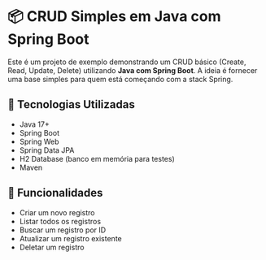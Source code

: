 # 📦 CRUD Simples em Java com Spring Boot

Este é um projeto de exemplo demonstrando um CRUD básico (Create, Read, Update, Delete) utilizando **Java com Spring Boot**. A ideia é fornecer uma base simples para quem está começando com a stack Spring.

## 🚀 Tecnologias Utilizadas

- Java 17+
- Spring Boot
- Spring Web
- Spring Data JPA
- H2 Database (banco em memória para testes)
- Maven

## 🧩 Funcionalidades

- Criar um novo registro
- Listar todos os registros
- Buscar um registro por ID
- Atualizar um registro existente
- Deletar um registro
